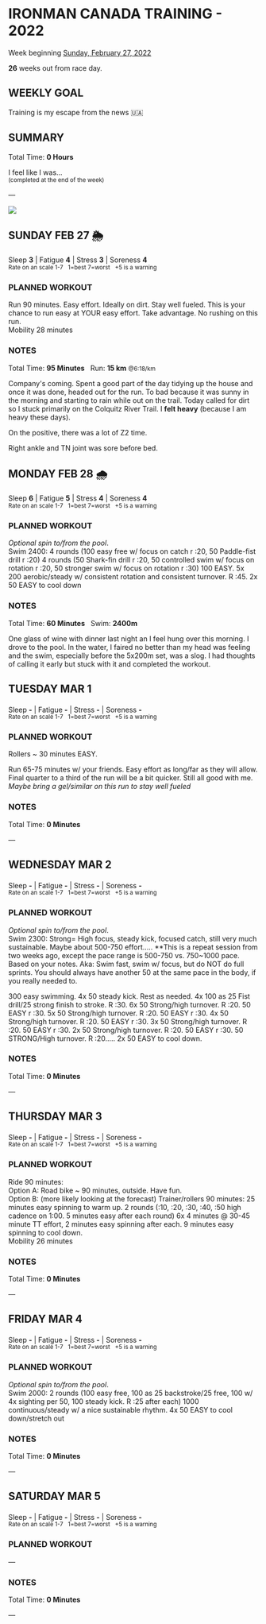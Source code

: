 # IRONMAN CANADA TRAINING - 2022
Week beginning [Sunday, February 27, 2022](javascript:flick('sun');)

**26** weeks out from race day.

## WEEKLY GOAL
Training is my escape from the news 🇺🇦 

## SUMMARY
Total Time: **0 Hours**

I feel like I was...
<br /><sup>(completed at the end of the week)</sup>

&mdash;

![](/assets/jpg/II-9x550.jpeg)

## SUNDAY FEB 27 🌦
Sleep **3** | Fatigue **4** | Stress **3** | Soreness **4**
<sup><br />Rate on an scale 1-7 &nbsp; 1=best 7=worst &nbsp; +5 is a warning</sup>

### PLANNED WORKOUT
Run 90 minutes. Easy effort. Ideally on dirt. Stay well fueled. This is your chance to run easy at YOUR easy effort. Take advantage. No rushing on this run.  
Mobility 28 minutes

### NOTES
Total Time: **95 Minutes** &nbsp; Run: **15 km** <small>@6:18/km</small>

Company's coming.  Spent a good part of the day tidying up the house and once it was done, headed out for the run.  To bad because it was sunny in the morning and starting to rain while out on the trail.  Today called for dirt so I stuck primarily on the Colquitz River Trail.  I **felt heavy** (because I am heavy these days).

On the positive, there was a lot of Z2 time.

Right ankle and TN joint was sore before bed.

<!---->
## MONDAY FEB 28 🌧
Sleep **6** | Fatigue **5** | Stress **4** | Soreness **4**
<sup><br />Rate on an scale 1-7 &nbsp; 1=best 7=worst &nbsp; +5 is a warning</sup>

### PLANNED WORKOUT
_Optional spin to/from the pool_.   
Swim 2400: 
4 rounds (100 easy free w/ focus on catch r :20, 50 Paddle-fist drill r :20) 
4 rounds (50 Shark-fin drill r :20, 50 controlled swim w/ focus on rotation r :20, 50 stronger swim w/ focus on rotation r :30) 
100 EASY. 
5x 200 aerobic/steady w/ consistent rotation and consistent turnover. R :45. 
2x 50 EASY to cool down

### NOTES
Total Time: **60 Minutes** &nbsp; Swim: **2400m**

One glass of wine with dinner last night an I feel hung over this morning.  I drove to the pool.  In the water, I faired no better than my head was feeling and the swim, especially before the 5x200m set, was a slog.  I had thoughts of calling it early but stuck with it and completed the workout.

<!---->
## TUESDAY MAR 1
Sleep **-** | Fatigue **-** | Stress **-** | Soreness **-**
<sup><br />Rate on an scale 1-7 &nbsp; 1=best 7=worst &nbsp; +5 is a warning</sup>

### PLANNED WORKOUT
Rollers ~ 30 minutes EASY.

Run 65-75 minutes w/ your friends. Easy effort as long/far as they will allow. Final quarter to a third of the run will be a bit quicker. Still all good with me.   _Maybe bring a gel/similar on this run to stay well fueled​_

### NOTES
Total Time: **0 Minutes**

&mdash;  

<!---->
## WEDNESDAY MAR 2
Sleep **-** | Fatigue **-** | Stress **-** | Soreness **-**
<sup><br />Rate on an scale 1-7 &nbsp; 1=best 7=worst &nbsp; +5 is a warning</sup>

### PLANNED WORKOUT
_Optional spin to/from the pool_.    
Swim 2300: Strong= High focus, steady kick, focused catch, still very much sustainable. Maybe about 500-750 effort.....
**This is a repeat session from two weeks ago, except the pace range is 500-750 vs. 750~1000 pace. Based on your notes. 
Aka: Swim fast, swim w/ focus, but do NOT do full sprints. You should always have another 50 at the same pace in the body, if you really needed to.

300 easy swimming. 
4x 50 steady kick. Rest as needed.
4x 100 as 25 Fist drill/25 strong finish to stroke. R :30. 
6x 50 Strong/high turnover. R :20. 50 EASY r :30. 
5x 50 Strong/high turnover. R :20. 50 EASY r :30. 
4x 50 Strong/high turnover. R :20. 50 EASY r :30. 
3x 50 Strong/high turnover. R :20. 50 EASY r :30. 
2x 50 Strong/high turnover. R :20. 50 EASY r :30. 
50 STRONG/High turnover. R :20.....
2x 50 EASY to cool down. 
<!---->
### NOTES
Total Time: **0 Minutes**

&mdash;  

<!---->
## THURSDAY MAR 3
Sleep **-** | Fatigue **-** | Stress **-** | Soreness **-**
<sup><br />Rate on an scale 1-7 &nbsp; 1=best 7=worst &nbsp; +5 is a warning</sup>

### PLANNED WORKOUT
Ride 90 minutes:   
Option A: Road bike ~ 90 minutes, outside. Have fun.   
Option B: (more likely looking at the forecast) 
Trainer/rollers 90 minutes: 
25 minutes easy spinning to warm up. 
2 rounds (:10, :20, :30, :40, :50 high cadence on 1:00. 5 minutes easy after each round) 
6x 4 minutes @ 30-45 minute TT effort, 2 minutes easy spinning after each. 
9 minutes easy spinning to cool down.   
Mobility 26 minutes

### NOTES
Total Time: **0 Minutes**

&mdash;  

<!---->
## FRIDAY MAR 4
Sleep **-** | Fatigue **-** | Stress **-** | Soreness **-**
<sup><br />Rate on an scale 1-7 &nbsp; 1=best 7=worst &nbsp; +5 is a warning</sup>

### PLANNED WORKOUT
_Optional spin to/from the pool_.   
Swim 2000: 
2 rounds (100 easy free, 100 as 25 backstroke/25 free, 100 w/ 4x sighting per 50, 100 steady kick. R :25 after each)
1000 continuous/steady w/ a nice sustainable rhythm. 
4x 50 EASY to cool down/stretch out

### NOTES
Total Time: **0 Minutes**

&mdash;  

<!---->
## SATURDAY MAR 5
Sleep **-** | Fatigue **-** | Stress **-** | Soreness **-**
<sup><br />Rate on an scale 1-7 &nbsp; 1=best 7=worst &nbsp; +5 is a warning</sup>

### PLANNED WORKOUT
&mdash;  

### NOTES
Total Time: **0 Minutes**

&mdash;  
